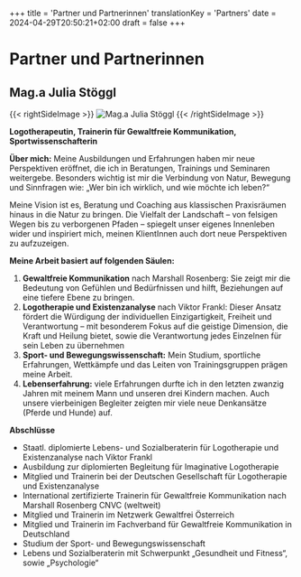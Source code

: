+++
title = 'Partner und Partnerinnen'
translationKey = 'Partners'
date = 2024-04-29T20:50:21+02:00
draft = false
+++

# Partner und Partnerinnen


## Mag.a Julia Stöggl
{{< rightSideImage >}}
![Mag.a Julia Stöggl](/img/MagJuliaStoeggl.png)
{{< /rightSideImage >}}

**Logotherapeutin, Trainerin für Gewaltfreie Kommunikation, Sportwissenschafterin**

**Über mich:** Meine Ausbildungen und Erfahrungen haben mir neue Perspektiven eröffnet, die ich in Beratungen, Trainings und Seminaren weitergebe. Besonders wichtig ist mir die Verbindung von Natur, Bewegung und Sinnfragen wie: „Wer bin ich wirklich, und wie möchte ich leben?“

Meine Vision ist es, Beratung und Coaching aus klassischen Praxisräumen hinaus in die Natur zu bringen. Die Vielfalt der Landschaft – von felsigen Wegen bis zu verborgenen Pfaden – spiegelt unser eigenes Innenleben wider und inspiriert mich, meinen KlientInnen auch dort neue Perspektiven zu aufzuzeigen.

**Meine Arbeit basiert auf folgenden Säulen:**

1. **Gewaltfreie Kommunikation** nach Marshall Rosenberg: Sie zeigt mir die Bedeutung von Gefühlen und Bedürfnissen und hilft, Beziehungen auf eine tiefere Ebene zu bringen.
2. **Logotherapie und Existenzanalyse** nach Viktor Frankl: Dieser Ansatz fördert die Würdigung der individuellen Einzigartigkeit, Freiheit und Verantwortung – mit besonderem Fokus auf die geistige Dimension, die Kraft und Heilung bietet, sowie die Verantwortung jedes Einzelnen für sein Leben zu übernehmen
3. **Sport- und Bewegungswissenschaft:** Mein Studium, sportliche Erfahrungen, Wettkämpfe und das Leiten von Trainingsgruppen prägen meine Arbeit.
4. **Lebenserfahrung:** viele Erfahrungen durfte ich in den letzten zwanzig Jahren mit meinem Mann und unseren drei Kindern machen. Auch unsere vierbeinigen Begleiter zeigten mir viele neue Denkansätze (Pferde und Hunde) auf.

**Abschlüsse**

- Staatl. diplomierte Lebens- und Sozialberaterin für Logotherapie und Existenzanalyse nach Viktor Frankl 
- Ausbildung zur diplomierten Begleitung für Imaginative Logotherapie 
- Mitglied und Trainerin bei der Deutschen Gesellschaft für Logotherapie und Existenzanalyse
- International zertifizierte Trainerin für Gewaltfreie Kommunikation nach Marshall Rosenberg CNVC (weltweit)
- Mitglied und Trainerin im Netzwerk Gewaltfrei Österreich
- Mitglied und Trainerin im Fachverband für Gewaltfreie Kommunikation in Deutschland
- Studium der Sport- und Bewegungswissenschaft
- Lebens und Sozialberaterin mit Schwerpunkt „Gesundheit und Fitness“, sowie „Psychologie“
